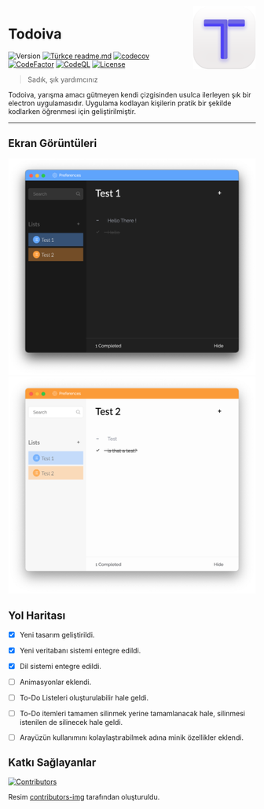 <img src="github_resources/todoiva-logo.png" align="right" />

# Todoiva
![Version][version-image]
[![Türkçe readme.md][readme-image]](readme.md)
[![codecov][codecov-image]][codecov-url]
[![CodeFactor][CodeFactor-image]][CodeFactor-url]
[![CodeQL][codeql-image]][codeql-url]
[![License][license-badge]][license-url]
> Sadık, şık yardımcınız

Todoiva, yarışma amacı gütmeyen kendi çizgisinden usulca ilerleyen şık bir electron uygulamasıdır. Uygulama kodlayan kişilerin pratik bir şekilde kodlarken öğrenmesi için geliştirilmiştir. 

---

## Ekran Görüntüleri

![Koyu mod ekran görüntüsü](github_resources/dark-ss.png "Koyu mod ekran görüntüsü")
![Açık mod ekran görüntüsü](github_resources/light-ss.png "Açık mod ekran görüntüsü")



## Yol Haritası

- [x] Yeni tasarım geliştirildi.

- [x] Yeni veritabanı sistemi entegre edildi.

- [x] Dil sistemi entegre edildi.

- [ ] Animasyonlar eklendi.

- [ ] To-Do Listeleri oluşturulabilir hale geldi.

- [ ] To-Do itemleri tamamen silinmek yerine tamamlanacak hale, silinmesi istenilen de silinecek hale geldi.

- [ ] Arayüzün kullanımını kolaylaştırabilmek adına minik özellikler eklendi.

## Katkı Sağlayanlar
[![Contributors](https://contrib.rocks/image?repo=merchizm/Todoiva)](https://github.com/merchizm/Todoiva/graphs/contributors)

Resim [contributors-img](https://contrib.rocks) tarafından oluşturuldu.

[readme-image]: https://img.shields.io/badge/Click%20for%20English-red
[version-image]: https://badgen.net/badge/version/v1.3/green?icon=github

[license-badge]: https://badgen.net/github/license/merchizm/todoiva
[license-url]: https://github.com/merchizm/todoiva/LICENSE

[travis-image]: https://travis-ci.org/merchizm/todoiva.svg?branch=master
[travis-url]: https://travis-ci.org/merchizm/todoiva

[github-tag-image]: https://img.shields.io/github/tag/merchizm/todoiva.svg
[github-tag-url]: https://github.com/merchizm/todoiva/releases/latest

[codecov-image]: https://codecov.io/gh/merchizm/todoiva/branch/new-version/graph/badge.svg
[codecov-url]: https://codecov.io/gh/merchizm/todoiva

[CodeFactor-image]: https://www.codefactor.io/repository/github/merchizm/todoiva/badge
[CodeFactor-url]: https://www.codefactor.io/repository/github/merchizm/todoiva

[codeql-image]: https://github.com/merchizm/todoiva/actions/workflows/codeql-analysis.yml/badge.svg?branch=new-version
[codeql-url]: https://github.com/merchizm/todoiva/actions/workflows/codeql-analysis.yml